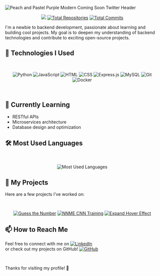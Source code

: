 ![Peach and Pastel Purple Modern Coming Soon Twitter Header](https://github.com/user-attachments/assets/bcab0d12-6e44-4e65-8431-72f71902b1a5)
<div align="center">

![](https://komarev.com/ghpvc/?username=rizkyngrh23&abbreviated=true) [![Total Repositories](https://img.shields.io/badge/Repos-10-blue)](https://github.com/rizkyngrh23?tab=repositories)  [![Total Commits](https://img.shields.io/badge/Commits-50-blue)](https://github.com/rizkyngrh23?tab=commits)

</div>



I'm a newbie to backend development, passionate about learning and building cool projects. My goal is to deepen my understanding of backend technologies and contribute to exciting open-source projects.

## 🚀 Technologies I Used

<br>

<div align="center">
  
![Python](https://img.shields.io/badge/Python-3776AB?style=flat-square&logo=python&logoColor=white) ![JavaScript](https://img.shields.io/badge/JavaScript-F7DF1E?style=flat-square&logo=javascript&logoColor=black) ![HTML](https://img.shields.io/badge/HTML-E34F26?style=flat-square&logo=html5&logoColor=white) ![CSS](https://img.shields.io/badge/CSS-1572B6?style=flat-square&logo=css3&logoColor=white) ![Express.js](https://img.shields.io/badge/Express.js-404D59?style=flat-square&logo=express&logoColor=white) ![MySQL](https://img.shields.io/badge/MySQL-005C8C?style=flat-square&logo=mysql&logoColor=white) ![Git](https://img.shields.io/badge/Git-F05032?style=flat-square&logo=git&logoColor=white) ![Docker](https://img.shields.io/badge/Docker-2496ED?style=flat-square&logo=docker&logoColor=white)

</div>

<br>

## 🌱 Currently Learning

- RESTful APIs
- Microservices architecture
- Database design and optimization

## 🛠️ Most Used Languages
<br>
<div align="center">
  
![Most Used Languages](https://github-readme-stats.vercel.app/api/top-langs/?username=rizkyngrh23&layout=compact&theme=radical)

</div>

## 🔧 My Projects
Here are a few projects I've worked on:

<br>
<div align="center">
  
[![Guess the Number](https://github-readme-stats.vercel.app/api/pin/?username=rizkyngrh23&repo=guess-the-number&theme=radical)](https://github.com/rizkyngrh23/guess-the-number)
[![NNME CNN Training](https://github-readme-stats.vercel.app/api/pin/?username=rizkyngrh23&repo=nmme-cnn-training&theme=radical)](https://github.com/rizkyngrh23/nmme-cnn-training)
[![Expand Hover Effect](https://github-readme-stats.vercel.app/api/pin/?username=rizkyngrh23&repo=expand-hover-effect&theme=radical)](https://github.com/rizkyngrh23/expand-hover-effect)

</div>

## 📫 How to Reach Me

Feel free to connect with me on [![LinkedIn](https://img.shields.io/badge/LinkedIn-0A66C2?style=flat-square&logo=linkedin&logoColor=white)](https://www.linkedin.com/in/rizky-ngrh/) <br> or check out my projects on GitHub! [![GitHub](https://img.shields.io/badge/GitHub-181717?style=flat-square&logo=github&logoColor=white)](https://github.com/rizkyngrh23)

<br>

Thanks for visiting my profile! 🚀

